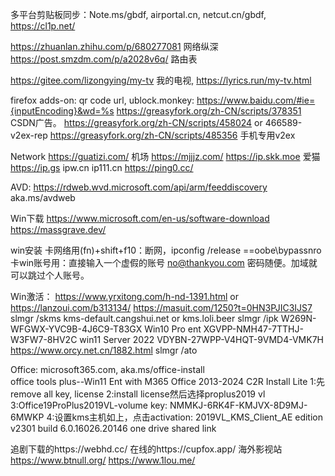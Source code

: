 多平台剪贴板同步：Note.ms/gbdf, airportal.cn,  netcut.cn/gbdf,  https://cl1p.net/

https://zhuanlan.zhihu.com/p/680277081 网络纵深
https://post.smzdm.com/p/a2028v6q/ 路由表

https://gitee.com/lizongying/my-tv  我的电视, https://lyrics.run/my-tv.html

firefox adds-on: qr code url, ublock.monkey:
	https://www.baidu.com/#ie={inputEncoding}&wd=%s
	https://greasyfork.org/zh-CN/scripts/378351 CSDN广告。
	https://greasyfork.org/zh-CN/scripts/458024 or 466589-v2ex-rep 
	https://greasyfork.org/zh-CN/scripts/485356 手机专用v2ex

Network
	https://guatizi.com/ 机场 	https://mjjjz.com/
	https://ip.skk.moe 爱猫
	https://ip.gs ipw.cn	ip111.cn https://ping0.cc/

AVD: https://rdweb.wvd.microsoft.com/api/arm/feeddiscovery aka.ms/avdweb

Win下载
	https://www.microsoft.com/en-us/software-download
	https://massgrave.dev/
	
win安装
	卡网络用(fn)+shift+f10：断网，ipconfig /release ==oobe\bypassnro 
	卡win账号用：直接输入一个虚假的账号 no@thankyou.com 密码随便。加域就可以跳过个人账号。
	
Win激活：
	https://www.yrxitong.com/h-nd-1391.html or https://lanzoui.com/b313134/  https://masuit.com/1250?t=0HN3PJIC3IJS7
	slmgr /skms kms-default.cangshui.net or kms.loli.beer 
	slmgr /ipk W269N-WFGWX-YVC9B-4J6C9-T83GX Win10 Pro ent XGVPP-NMH47-7TTHJ-W3FW7-8HV2C win11
	      	Server 2022 VDYBN-27WPP-V4HQT-9VMD4-VMK7H https://www.orcy.net.cn/1882.html
	slmgr /ato  

Office: microsoft365.com, aka.ms/office-install  
	office tools plus--Win11 Ent with M365	        Office 2013-2024 C2R Install Lite 
	1:先remove all key, license
	2:install license然后选择proplus2019 vl
	3:Office19ProPlus2019VL-volume key: NMMKJ-6RK4F-KMJVX-8D9MJ-6MWKP
	4:设置kms主机如上，点击activation: 2019VL_KMS_Client_AE edition v2301 build 6.0.16026.20146  one drive shared link

追剧下载的https://webhd.cc/   在线的https://cupfox.app/
海外影视站 https://www.btnull.org/  https://www.1lou.me/
